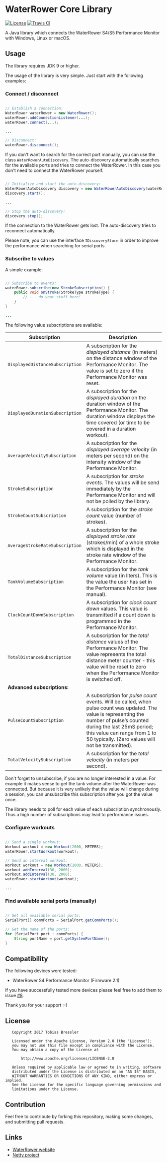 # WaterRower Core Library

[![License](https://img.shields.io/badge/License-APL%202.0-green.svg)](https://opensource.org/licenses/Apache-2.0)
[![Travis CI](https://travis-ci.org/tbressler/waterrower-core.svg?branch=master)](https://travis-ci.org/tbressler/waterrower-core)

A Java library which connects the WaterRower S4/S5 Performance Monitor with Windows, Linux or macOS.

## Usage

The library requires JDK 9 or higher.

The usage of the library is very simple. Just start with the following examples:

### Connect / disconnect

```Java

// Establish a connection:
WaterRower waterRower = new WaterRower();
waterRower.addConnectionListener(...);
waterRower.connect(...);

...

// Disconnect:
waterRower.disconnect();

```

If you don't want to search for the correct port manually, you can use the class ```WaterRowerAutoDiscovery```. The auto-discovery automatically searches for the available ports and tries to connect the WaterRower.
In this case you don't need to connect the WaterRower yourself.

```Java

// Initialize and start the auto-discovery:
WaterRowerAutoDiscovery discovery = new WaterRowerAutoDiscovery(waterRower, Executors.newSingleThreadScheduledExecutor());
discovery.start();

...

// Stop the auto-discovery:
discovery.stop();

```

If the connection to the WaterRower gets lost. The auto-discovery tries to reconnect automatically.

Please note, you can use the interface ```IDiscoveryStore``` in order to improve the performance when searching for serial ports.


### Subscribe to values

A simple example:

```Java

// Subscribe to events:
waterRower.subscribe(new StrokeSubscription() {
    public void onStroke(StrokeType strokeType) {
        // ... do your stuff here!
    }
}

...

```

The following value subscriptions are available:

| Subscription | Description |
|---|---|
| ```DisplayedDistanceSubscription``` | A subscription for the *displayed distance* (in meters) on the distance window of the Performance Monitor. The value is set to zero if the Performance Monitor was reset. |
| ```DisplayedDurationSubscription``` | A subscription for the *displayed duration* on the duration window of the Performance Monitor. The duration window displays the time covered (or time to be covered in a duration workout). |
| ```AverageVelocitySubscription``` | A subscription for the *displayed average velocity* (in meters per second) on the intensity window of the Performance Monitor. |
| ```StrokeSubscription``` |  A subscription for *stroke events*. The values will be send immediately by the Performance Monitor and will not be polled by the library. |
| ```StrokeCountSubscription``` | A subscription for the *stroke count* value (number of strokes). |
| ```AverageStrokeRateSubscription``` | A subscription for the *displayed stroke rate* (strokes/min) of a whole stroke which is displayed in the stroke rate window of the Performance Monitor. |
| ```TankVolumeSubscription``` | A subscription for the *tank volume* value (in liters). This is the value the user has set in the Performance Monitor (see manual). |
| ```ClockCountDownSubscription``` | A subscription for *clock count down* values. This value is transmitted if a count down is programmed in the Performance Monitor. |
| ```TotalDistanceSubscription``` | A subscription for the *total distance* values of the Performance Monitor. The value represents the total distance meter counter - this value will be reset to zero when the Performance Monitor is switched off. |
| **Advanced subscriptions:** | | 
| ```PulseCountSubscription``` | A subscription for *pulse count* events. Will be called, when pulse count was updated. The value is representing the number of pulse’s counted during the last 25mS period; this value can range from 1 to 50 typically. (Zero values will not be transmitted). |
| ```TotalVelocitySubscription``` | A subscription for the *total velocity* (in meters per second). |

Don't forget to unsubscribe, if you are no longer interested in a value. For example it makes sense to get the tank volume after the WaterRower was connected. But because it is very unlikely that the value will change during a session, you can unsubscribe this subscription after you got the value once.

The library needs to poll for each value of each subscription synchronously. Thus a high number of subscriptions may lead to performance issues.  

### Configure workouts

```Java

// Send a single workout:
Workout workout = new Workout(2000, METERS);
waterRower.startWorkout(workout);

// Send an interval workout:
Workout workout = new Workout(1000, METERS);
workout.addInterval(30, 2000);
workout.addInterval(30, 2000);
waterRower.startWorkout(workout);

...

```

### Find available serial ports (manually)

```Java

// Get all available serial ports:
SerialPort[] commPorts = SerialPort.getCommPorts();

// Get the name of the ports:
for (SerialPort port : commPorts) {
    String portName = port.getSystemPortName();
}

```

## Compatibility

The following devices were tested:

- WaterRower S4 Performance Monitor (Firmware 2.1)

If you have successfully tested more devices please feel free to add them to issue [#8](https://github.com/tbressler/waterrower-core/issues/8).

Thank you for your support :-)

## License

```
   Copyright 2017 Tobias Bressler

   Licensed under the Apache License, Version 2.0 (the "License");
   you may not use this file except in compliance with the License.
   You may obtain a copy of the License at

       http://www.apache.org/licenses/LICENSE-2.0

   Unless required by applicable law or agreed to in writing, software
   distributed under the License is distributed on an "AS IS" BASIS,
   WITHOUT WARRANTIES OR CONDITIONS OF ANY KIND, either express or implied.
   See the License for the specific language governing permissions and
   limitations under the License.
```

## Contribution

Feel free to contribute by forking this repository, making some changes, and submitting pull requests.

## Links

- [WaterRower website](https://www.waterrower.com/world)
- [Netty project](https://netty.io/)
